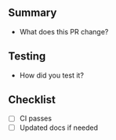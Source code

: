 ## Summary


- What does this PR change?


## Testing


- How did you test it?


## Checklist
- [ ] CI passes
- [ ] Updated docs if needed